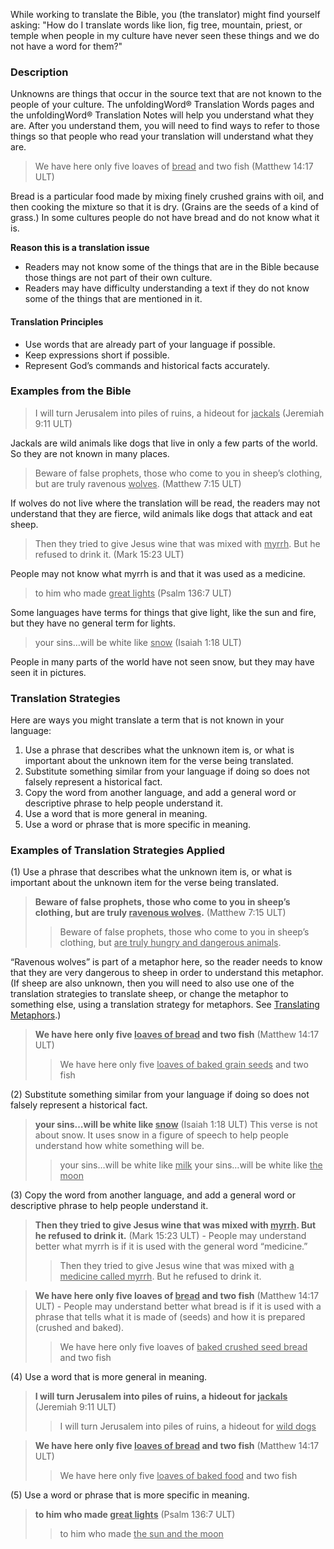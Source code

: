 
While working to translate the Bible, you (the translator) might find yourself asking: "How do I translate words like lion, fig tree, mountain, priest, or temple when people in my culture have never seen these things and we do not have a word for them?"

### Description

Unknowns are things that occur in the source text that are not known to the people of your culture. The unfoldingWord® Translation Words pages and the unfoldingWord® Translation Notes will help you understand what they are. After you understand them, you will need to find ways to refer to those things so that people who read your translation will understand what they are.
> We have here only five loaves of <u>bread</u> and two fish (Matthew 14:17 ULT)

Bread is a particular food made by mixing finely crushed grains with oil, and then cooking the mixture so that it is dry. (Grains are the seeds of a kind of grass.) In some cultures people do not have bread and do not know what it is.

**Reason this is a translation issue**

* Readers may not know some of the things that are in the Bible because those things are not part of their own culture.
* Readers may have difficulty understanding a text if they do not know some of the things that are mentioned in it.

#### Translation Principles

* Use words that are already part of your language if possible.
* Keep expressions short if possible.
* Represent God’s commands and historical facts accurately.

### Examples from the Bible

> I will turn Jerusalem into piles of ruins, a hideout for <u>jackals</u> (Jeremiah 9:11 ULT)

Jackals are wild animals like dogs that live in only a few parts of the world. So they are not known in many places.

> Beware of false prophets, those who come to you in sheep’s clothing, but are truly ravenous <u>wolves</u>. (Matthew 7:15 ULT)

If wolves do not live where the translation will be read, the readers may not understand that they are fierce, wild animals like dogs that attack and eat sheep.

> Then they tried to give Jesus wine that was mixed with <u>myrrh</u>. But he refused to drink it. (Mark 15:23 ULT)

People may not know what myrrh is and that it was used as a medicine.

> to him who made <u>great lights</u> (Psalm 136:7 ULT)

Some languages have terms for things that give light, like the sun and fire, but they have no general term for lights.

> your sins…will be white like <u>snow</u> (Isaiah 1:18 ULT)

People in many parts of the world have not seen snow, but they may have seen it in pictures.

### Translation Strategies

Here are ways you might translate a term that is not known in your language:

1. Use a phrase that describes what the unknown item is, or what is important about the unknown item for the verse being translated.
1. Substitute something similar from your language if doing so does not falsely represent a historical fact.
1. Copy the word from another language, and add a general word or descriptive phrase to help people understand it.
1. Use a word that is more general in meaning.
1. Use a word or phrase that is more specific in meaning.

### Examples of Translation Strategies Applied

(1) Use a phrase that describes what the unknown item is, or what is important about the unknown item for the verse being translated.

> **Beware of false prophets, those who come to you in sheep’s clothing, but are truly <u>ravenous wolves</u>.** (Matthew 7:15 ULT)
>> Beware of false prophets, those who come to you in sheep’s clothing, but <u>are truly hungry and dangerous animals</u>.

“Ravenous wolves” is part of a metaphor here, so the reader needs to know that they are very dangerous to sheep in order to understand this metaphor. (If sheep are also unknown, then you will need to also use one of the translation strategies to translate sheep, or change the metaphor to something else, using a translation strategy for metaphors. See [Translating Metaphors](../figs-metaphor/01.md).)

> **We have here only five <u>loaves of bread</u> and two fish** (Matthew 14:17 ULT)
>> We have here only five <u>loaves of baked grain seeds</u> and two fish

(2) Substitute something similar from your language if doing so does not falsely represent a historical fact.

> **your sins…will be white like <u>snow</u>** (Isaiah 1:18 ULT) This verse is not about snow. It uses snow in a figure of speech to help people understand how white something will be.
>> your sins…will be white like <u>milk</u> 
>> your sins…will be white like <u>the moon</u> 

(3) Copy the word from another language, and add a general word or descriptive phrase to help people understand it.

> **Then they tried to give Jesus wine that was mixed with <u>myrrh</u>. But he refused to drink it.** (Mark 15:23 ULT) - People may understand better what myrrh is if it is used with the general word “medicine.”
>> Then they tried to give Jesus wine that was mixed with <u>a medicine called myrrh</u>. But he refused to drink it.

> **We have here only five loaves of <u>bread</u> and two fish** (Matthew 14:17 ULT) - People may understand better what bread is if it is used with a phrase that tells what it is made of (seeds) and how it is prepared (crushed and baked).
>> We have here only five loaves of <u>baked crushed seed bread</u> and two fish

(4) Use a word that is more general in meaning.

> **I will turn Jerusalem into piles of ruins, a hideout for <u>jackals</u>** (Jeremiah 9:11 ULT)
>> I will turn Jerusalem into piles of ruins, a hideout for <u>wild dogs</u> 

> **We have here only five <u>loaves of bread</u> and two fish** (Matthew 14:17 ULT)
>> We have here only five <u>loaves of baked food</u> and two fish

(5) Use a word or phrase that is more specific in meaning.

> **to him who made <u>great lights</u>** (Psalm 136:7 ULT)
>> to him who made <u>the sun and the moon</u> 

